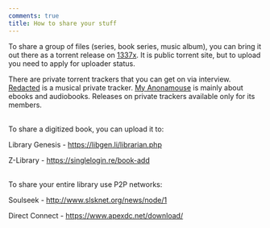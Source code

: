 ```yaml
---
comments: true
title: How to share your stuff
---
```


To share a group of files (series, book series, music album), you can bring it out there as a torrent release on [1337x](https://1337x.to/register). It is public torrent site, but to upload you need to apply for uploader status.

There are private torrent trackers that you can get on via interview. [Redacted](https://interviewfor.red/en/starting.html) is a musical private tracker. [My Anonamouse](https://www.myanonamouse.net/inviteapp.php) is mainly about ebooks and audiobooks. Releases on private trackers available only for its members.
<br><br>

To share a digitized book, you can upload it to:

Library Genesis - <https://libgen.li/librarian.php>

Z-Library - <https://singlelogin.re/book-add>
<br><br>

To share your entire library use P2P networks:

Soulseek - <http://www.slsknet.org/news/node/1>

Direct Connect - <https://www.apexdc.net/download/>